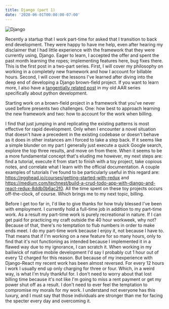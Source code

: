 ```yaml
---
title: Django (part 1)
date: '2020-06-01T00:00:00-07:00'
---
```

![Django](/blog-v3/assets/django.png)

Recently a startup that I work part-time for asked that I transition to back end development.  They were happy to have me help, even after hearing my disclaimer that I had little experience with the framework that they were currently using, Django.  Eager to learn, I accepted the offer and spent the past month learning the ropes; implementing features here, bug fixes there.  This is the first post in a two-part series.  First, I will cover my philosophy on working in a completely new framework and how I account for billable hours.  Second, I will cover the lessons I've learned after diving into the deep end of developing a Django brown-field project.  If you want to learn more, I also have a [tangentially related post](/post/aar-pt-2-python/) in my old AAR series specifically about python development.

Starting work on a brown-field project in a framework that you've never used before presents two challenges.  One: how best to approach learning the new framework and two: how to account for the work when billing. 

I find that just jumping in and replicating the existing patterns is most effective for rapid development.  Only when I encounter a novel situation that doesn't have a precedent in the existing codebase or doesn't behave as it does in other instances am I forced to take a step back.   If it seems like a simple blunder on my part I generally just execute a quick Google search, explore the top three results, and move on from there.  When it seems to be a more fundamental concept that's eluding me however, my next steps are: find a tutorial, execute it from start to finish with a toy project, take copious notes, and correlate what I learn with the official documentation.  A couple examples of tutorials I've found to be particularly useful in this regard are: <https://egghead.io/courses/getting-started-with-redux> and <https://medium.com/technest/build-a-crud-todo-app-with-django-and-react-redux-8ddb0b6ac2f0>.  All the time spent on these toy projects occurs off-the-clock, of course.  Which brings me to my next topic, billing.

Before I get too far in, I'd like to give thanks for how truly blessed I've been with employment.  I currently hold a full-time job in addition to my part-time work.  As a result my part-time work is purely recreational in nature.  If I can get paid for practicing my craft outside the 40 hour workweek, why not? Because of that, there's no temptation to flub numbers in order to make ends meet.  I do my part-time work because I enjoy it, not because I have to.  That means that if I'm working on a new feature for so many hours, only to find that it's not functioning as intended because I implemented it in a flawed way due to my ignorance, I can scratch it.  When working in my bailiwick of native mobile development I'd say I probably cut 1 hour out of every 12 charged for this reason.  But because of my inexperience with Django-React my recent work has been almost reversed.  For every 12 hours I work I usually end up only charging for three or four. Which, in a weird way, is what I'm truly thankful for.   I don't need to worry about that lost billing time because it's not like I'm going to miss a rent payment or get my power shut off as a result.  I don't need to ever feel the temptation to compromise my morals for my work.  I understand not everyone has this luxury, and I must say that those individuals are stronger than me for facing the specter every day and overcoming it.
